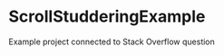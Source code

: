 ScrollStudderingExample
=======================

Example project connected to Stack Overflow question
